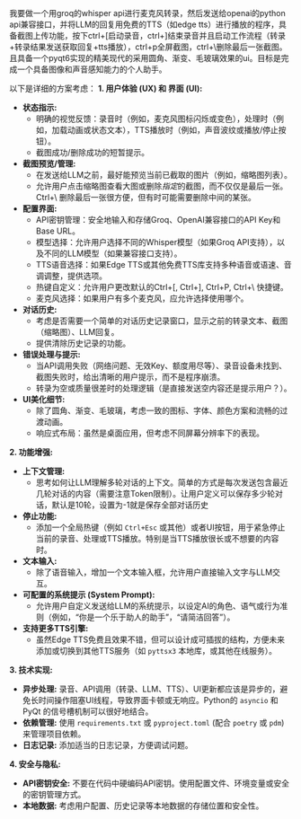 我要做一个用groq的whisper api进行麦克风转录，然后发送给openai的python api兼容接口，并将LLM的回复用免费的TTS（如edge tts）进行播放的程序，具备截图上传功能，按下ctrl+[启动录音，ctrl+]结束录音并且启动工作流程（转录+转录结果发送获取回复+tts播放），ctrl+p全屏截图，ctrl+\删除最后一张截图。且具备一个pyqt6实现的精美现代的采用圆角、渐变、毛玻璃效果的ui。目标是完成一个具备图像和声音感知能力的个人助手。

以下是详细的方案考虑：
**1. 用户体验 (UX) 和 界面 (UI):**

*   **状态指示:**
    *   明确的视觉反馈：录音时（例如，麦克风图标闪烁或变色），处理时（例如，加载动画或状态文本），TTS播放时（例如，声音波纹或播放/停止按钮）。
    *   截图成功/删除成功的短暂提示。
*   **截图预览/管理:**
    *   在发送给LLM之前，最好能预览当前已截取的图片（例如，缩略图列表）。
    *   允许用户点击缩略图查看大图或删除*指定*的截图，而不仅仅是最后一张。Ctrl+\ 删除最后一张很方便，但有时可能需要删除中间的某张。
*   **配置界面:**
    *   API密钥管理：安全地输入和存储Groq、OpenAI兼容接口的API Key和Base URL。
    *   模型选择：允许用户选择不同的Whisper模型（如果Groq API支持），以及不同的LLM模型（如果兼容接口支持）。
    *   TTS语音选择：如果Edge TTS或其他免费TTS库支持多种语音或语速、音调调整，提供选项。
    *   热键自定义：允许用户更改默认的Ctrl+[, Ctrl+], Ctrl+P, Ctrl+\ 快捷键。
    *   麦克风选择：如果用户有多个麦克风，应允许选择使用哪个。
*   **对话历史:**
    *   考虑是否需要一个简单的对话历史记录窗口，显示之前的转录文本、截图（缩略图）、LLM回复。
    *   提供清除历史记录的功能。
*   **错误处理与提示:**
    *   当API调用失败（网络问题、无效Key、额度用尽等）、录音设备未找到、截图失败时，给出清晰的用户提示，而不是程序崩溃。
    *   转录为空或质量很差时的处理逻辑（是直接发送空内容还是提示用户？）。
*   **UI美化细节:**
    *   除了圆角、渐变、毛玻璃，考虑一致的图标、字体、颜色方案和流畅的过渡动画。
    *   响应式布局：虽然是桌面应用，但考虑不同屏幕分辨率下的表现。

**2. 功能增强:**

*   **上下文管理:**
    *   思考如何让LLM理解多轮对话的上下文。简单的方式是每次发送包含最近几轮对话的内容（需要注意Token限制）。让用户定义可以保存多少轮对话，默认是10轮，设置为-1就是保存全部对话历史
*   **停止功能:**
    *   添加一个全局热键（例如 `Ctrl+Esc` 或其他）或者UI按钮，用于紧急停止当前的录音、处理或TTS播放。特别是当TTS播放很长或不想要的内容时。
*   **文本输入:**
    *   除了语音输入，增加一个文本输入框，允许用户直接输入文字与LLM交互。
*   **可配置的系统提示 (System Prompt):**
    *   允许用户自定义发送给LLM的系统提示，以设定AI的角色、语气或行为准则（例如，“你是一个乐于助人的助手”，“请简洁回答”）。
*   **支持更多TTS引擎:**
    *   虽然Edge TTS免费且效果不错，但可以设计成可插拔的结构，方便未来添加或切换到其他TTS服务（如 `pyttsx3` 本地库，或其他在线服务）。

**3. 技术实现:**

*   **异步处理:** 录音、API调用（转录、LLM、TTS）、UI更新都应该是异步的，避免长时间操作阻塞UI线程，导致界面卡顿或无响应。Python的 `asyncio` 和 PyQt 的信号槽机制可以很好地结合。
*   **依赖管理:** 使用 `requirements.txt` 或 `pyproject.toml` (配合 `poetry` 或 `pdm`) 来管理项目依赖。
*   **日志记录:** 添加适当的日志记录，方便调试问题。

**4. 安全与隐私:**

*   **API密钥安全:** 不要在代码中硬编码API密钥。使用配置文件、环境变量或安全的密钥管理方式。
*   **本地数据:** 考虑用户配置、历史记录等本地数据的存储位置和安全性。